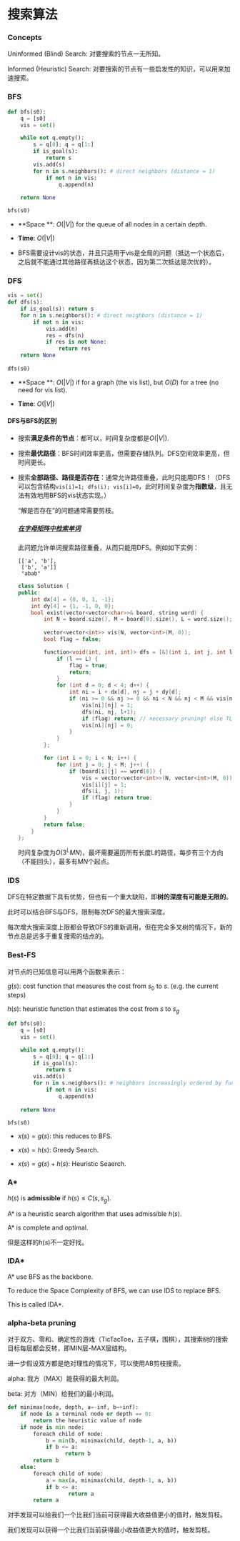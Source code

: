# 搜索算法

### Concepts

Uninformed (Blind) Search: 对要搜索的节点一无所知。

Informed (Heuristic) Search: 对要搜索的节点有一些启发性的知识，可以用来加速搜索。


### BFS

```python
def bfs(s0):
    q = [s0]
    vis = set()

    while not q.empty():
        s = q[0]; q = q[1:]
        if is_goal(s):
            return s
        vis.add(s)
        for n in s.neighbors(): # direct neighbors (distance = 1)
            if not n in vis:
                q.append(n)
                
    return None

bfs(s0)
```

* **Space **: $O(|V|)$ for the queue of all nodes in a certain depth.

* **Time**: $O(|V|)$ 

* BFS需要设计vis的状态，并且只适用于vis是全局的问题（抵达一个状态后，之后就不能通过其他路径再抵达这个状态，因为第二次抵达是次优的）。

  
### DFS

```python
vis = set()
def dfs(s):
    if is_goal(s): return s
    for n in s.neighbors(): # direct neighbors (distance = 1)
        if not n in vis:
            vis.add(n)
            res = dfs(n)
            if res is not None:
                return res
    return None
            
dfs(s0)  
```


* **Space **: $O(|V|)$ if for a graph (the vis list), but $O(D)$ for a tree (no need for vis list).

* **Time**: $O(|V|)$


#### DFS与BFS的区别

* 搜索**满足条件的节点**：都可以，时间复杂度都是$O(|V|)$​.

* 搜索**最优路径**：BFS时间效率更高，但需要存储队列。DFS空间效率更高，但时间更长。

* 搜索**全部路径、路径是否存在**：通常允许路径重叠，此时只能用DFS！（DFS可以包含结构`vis[i]=1; dfs(i); vis[i]=0`，此时时间复杂度为**指数级**，且无法有效地用BFS的vis状态实现。）

  “解是否存在”的问题通常需要剪枝。

  ##### [在字母矩阵中检索单词](https://leetcode-cn.com/problems/ju-zhen-zhong-de-lu-jing-lcof/)

  此问题允许单词搜索路径重叠，从而只能用DFS。例如如下实例：

  ```
  [['a', 'b'],
   ['b', 'a']]
   "abab"
  ```
  
  ```cpp
  class Solution {
  public:
      int dx[4] = {0, 0, 1, -1};
      int dy[4] = {1, -1, 0, 0};
      bool exist(vector<vector<char>>& board, string word) {
          int N = board.size(), M = board[0].size(), L = word.size();
          
          vector<vector<int>> vis(N, vector<int>(M, 0));
          bool flag = false;
  
          function<void(int, int, int)> dfs = [&](int i, int j, int l) {
              if (l == L) {
                  flag = true;
                  return;
              }
              for (int d = 0; d < 4; d++) {
                  int ni = i + dx[d], nj = j + dy[d];
                  if (ni >= 0 && nj >= 0 && ni < N && nj < M && vis[ni][nj] == 0 && board[ni][nj] == word[l]) {
                      vis[ni][nj] = 1;
                      dfs(ni, nj, l+1);
                      if (flag) return; // necessary pruning! else TLE.
                      vis[ni][nj] = 0;
                  }
              }
          };
  
          for (int i = 0; i < N; i++) {
              for (int j = 0; j < M; j++) {
                  if (board[i][j] == word[0]) {
                      vis = vector<vector<int>>(N, vector<int>(M, 0)); // set 0
                      vis[i][j] = 1;
                      dfs(i, j, 1);
                      if (flag) return true;
                  }
              }
          }
          return false;
      }
  };
  ```
  
  时间复杂度为$O(3^LMN)$，最坏需要遍历所有长度L的路径，每步有三个方向（不能回头），最多有$MN$个起点。


### IDS

DFS在特定数据下具有优势，但也有一个重大缺陷，即**树的深度有可能是无限的**。

此时可以结合BFS与DFS，限制每次DFS的最大搜索深度。

每次增大搜索深度上限都会导致DFS的重新调用，但在完全多叉树的情况下，新的节点总是远多于重复搜索的结点的。


### Best-FS

对节点的已知信息可以用两个函数来表示：

$g(s)$: cost function that measures the cost from $s_0$ to $s$. (e.g. the current steps)

$h(s)$: heuristic function that estimates the cost from $s$ to $s_g$

```python
def bfs(s0):
    q = [s0]
    vis = set()

    while not q.empty():
        s = q[0]; q = q[1:]
        if is_goal(s):
            return s
        vis.add(s)
        for n in s.neighbors(): # neighbors increasingly ordered by function x(s)
            if not n in vis:
                q.append(n)
                
    return None

bfs(s0)
```

* $x(s)= g(s)$: this reduces to BFS.

* $x(s) = h(s)$: Greedy Search.

* $x(s) = g(s) + h(s)$: Heuristic Seaerch.

  
### A*

$h(s)$ is **admissible** if $h(s) \le C(s, s_g)$.

A* is a heuristic search algorithm that uses admissible $h(s)$.

A* is complete and optimal.

但是这样的$h(s)$不一定好找。


### IDA*

A* use BFS as the backbone. 

To reduce the Space Complexity of BFS, we can use IDS to replace BFS.

This is called IDA*.


### alpha-beta pruning 

对于双方、零和、确定性的游戏（TicTacToe，五子棋，围棋），其搜索树的搜索目标每层都会反转，即MIN层-MAX层结构。

进一步假设双方都是绝对理性的情况下，可以使用AB剪枝搜索。

alpha: 我方（MAX）能获得的最大利润。

beta: 对方（MIN）给我们的最小利润。

```python
def minimax(node, depth, a=-inf, b=+inf):
    if node is a terminal node or depth == 0:
        return the heuristic value of node
    if node is min node:
        foreach child of node:
            b = min(b, minimax(child, depth-1, a, b))
            if b <= a:
                  return b
        return b
    else:
        foreach child of node:
            a = max(a, minimax(child, depth-1, a, b))
            if b <= a:
                   return a
        return a
```

对手发现可以给我们一个比我们当前可获得最大收益值更小的值时，触发剪枝。

我们发现可以获得一个比我们当前获得最小收益值更大的值时，触发剪枝。

